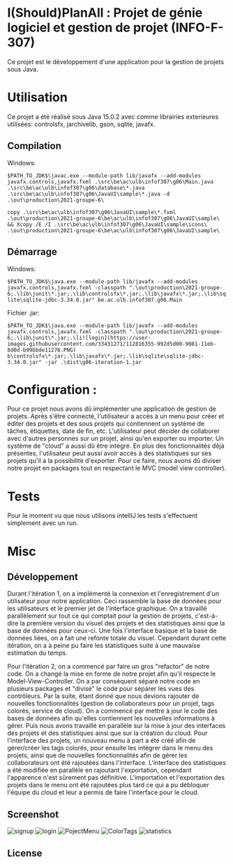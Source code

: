 
# I(Should)PlanAll : Projet de génie logiciel et gestion de projet (INFO-F-307)

Ce projet est le développement d'une application pour la gestion de projets sous Java. 

# Utilisation

Ce projet a été réalisé sous Java 15.0.2 avec comme librairies exterieures utilisées: controlsfx, jarchivelib, gson, sqlite, javafx.

## Compilation

Windows:

`$PATH_TO_JDK$\javac.exe --module-path lib/javafx --add-modules javafx.controls,javafx.fxml .\src\be\ac\ulb\infof307\g06\Main.java .\src\be\ac\ulb\infof307\g06\database\*.java .\src\be\ac\ulb\infof307\g06\JavaUI\sample\*.java -d .\out\production\2021-groupe-6\`

`copy .\src\be\ac\ulb\infof307\g06\JavaUI\sample\*.fxml .\out\production\2021-groupe-6\be\ac\ulb\infof307\g06\JavaUI\sample\ && Xcopy /E /I .\src\be\ac\ulb\infof307\g06\JavaUI\sample\icons\ .\out\production\2021-groupe-6\be\ac\ulb\infof307\g06\JavaUI\sample\`

## Démarrage

Windows:

``$PATH_TO_JDK$\java.exe --module-path lib/javafx --add-modules javafx.controls,javafx.fxml -classpath ".\out\production\2021-groupe-6;.\lib\junit\*.jar;.\lib\controlsfx\*.jar;.\lib\javafx\*.jar;.\lib\sqlite\sqlite-jdbc-3.34.0.jar" be.ac.ulb.infof307.g06.Main``

Fichier .jar:

``$PATH_TO_JDK$\java.exe --module-path lib/javafx --add-modules javafx.controls,javafx.fxml -classpath ".\out\production\2021-groupe-6;.\lib\junit\*.jar;.\li![login](https://user-images.githubusercontent.com/33431271/112816355-992d5d00-9081-11eb-8d0d-b99bbde11276.PNG)
b\controlsfx\*.jar;.\lib\javafx\*.jar;.\lib\sqlite\sqlite-jdbc-3.34.0.jar" -jar .\dist\g06-iteration-1.jar``

# Configuration :

Pour ce projet nous avons dû implémenter une application de gestion de projets. Après s'être connecté, l'utilisateur a accès à un menu pour créer et éditer des projets et des sous projets qui contiennent un système de tâches, étiquettes, date de fin, etc. L'utilisateur peut décider de collaborer avec d'autres personnes sur un projet, ainsi qu'en exporter ou importer. Un système de "cloud" a aussi dû être intégré. En plus des fonctionnalités déjà présentes, l'utilisateur peut aussi avoir accès à des statistiques sur ses projets qu'il a la possibilité d'exporter. 
Pour ce faire, nous avons dû diviser notre projet en packages tout en respectant le MVC (model view controller).

# Tests

Pour le moment vu que nous utilisons intellIJ les tests s'effectuent simplement avec un run. 

# Misc

## Développement
Durant l'itération 1, on a implémenté la connexion et l'enregistrement d'un utilisateur pour notre application. Ceci rassemble la base de données pour les utilisateurs et le premier jet de l'interface graphique. On a travaillé parallèlement sur tout ce qui comptait pour la gestion de projets, c'est-à-dire la première version du visuel des projets et des statistiques ainsi que la base de données pour ceux-ci. Une fois l'interface basique et la base de données liées, on a fait une refonte totale du visuel. Cependant durant cette itération, on a à peine pu faire les statistiques suite à une mauvaise estimation du temps.

Pour l'itération 2, on a commencé par faire un gros "refactor" de notre code. On a changé la mise en forme de notre projet afin qu'il respecte le Model-View-Controller. On a par conséquent séparé notre code en plusieurs packages et "divisé" le code pour séparer les vues des contrôleurs. Par la suite, étant donné que nous devions rajouter de nouvelles fonctionnalités (gestion de collaborateurs pour un projet, tags colorés, service de cloud). On a commencé par mettre à jour le code des bases de données afin qu'elles contiennent les nouvelles informations à gérer. Puis nous avons travaillé en parallèle sur la mise à jour des interfaces des projets et des statistiques ainsi que sur la création du cloud. Pour l'interface des projets, un nouveau menu à part a été créé afin de gérer/créer les tags colorés, pour ensuite les intégrer dans le menu des projets, ainsi que de nouvelles fonctionnalités afin de gérer les collaborateurs ont été rajoutées dans l'interface. L'interface des statistiques a été modifiée en parallèle en rajoutant l'exportation, cependant l'apparence n'est sûrement pas définitive. L'importation et l'exportation des projets dans le menu ont été rajoutées plus tard ce qui a pu débloquer l'équipe du cloud et leur a permis de faire l'interface pour le cloud.

## Screenshot
![signup](https://user-images.githubusercontent.com/33431271/112816753-03460200-9082-11eb-92de-fd46c727796f.PNG)
![login](https://user-images.githubusercontent.com/33431271/112816761-050fc580-9082-11eb-88ad-2a758668ddbd.PNG)
![PojectMenu](https://user-images.githubusercontent.com/33431271/112816747-00e3a800-9082-11eb-8c7d-c42aa456f146.PNG)
![ColorTags](https://user-images.githubusercontent.com/33431271/112816742-ff19e480-9081-11eb-8459-6f5111df2183.PNG)
![statistics](https://user-images.githubusercontent.com/33431271/112816728-fb865d80-9081-11eb-90f7-d6db66110d52.PNG)

## License
